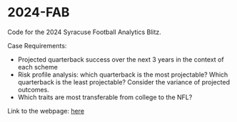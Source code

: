 # 2024-FAB

Code for the 2024 Syracuse Football Analytics Blitz.

Case Requirements:
- Projected quarterback success over the next 3 years in the context of each scheme
- Risk profile analysis: which quarterback is the most projectable? Which quarterback is the least projectable? Consider the variance of projected outcomes.
- Which traits are most transferable from college to the NFL?

Link to the webpage: [here](https://footballanalyticsblitz.weebly.com/past-fabs.html)
